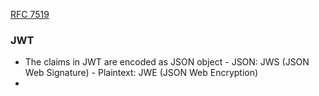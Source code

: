[RFC 7519](https://datatracker.ietf.org/doc/html/rfc7519)


### JWT
- The claims in JWT are encoded as JSON object
		- JSON: JWS (JSON Web Signature)
		- Plaintext: JWE (JSON Web Encryption)
- 
